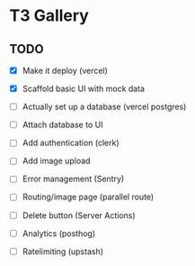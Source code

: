# T3 Gallery

## TODO

- [x] Make it deploy (vercel)
- [x] Scaffold basic UI with mock data
- [ ] Actually set up a database (vercel postgres)
- [ ] Attach database to UI
- [ ] Add authentication (clerk)
- [ ] Add image upload
- [ ] Error management (Sentry)
- [ ] Routing/image page (parallel route)
- [ ] Delete button (Server Actions)
- [ ] Analytics (posthog)
- [ ] Ratelimiting (upstash)

